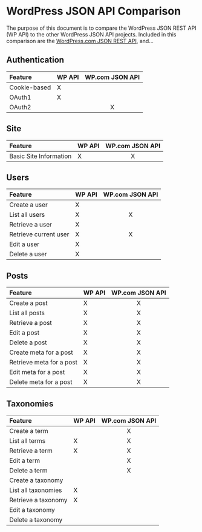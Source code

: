 # WordPress JSON API Comparison

The purpose of this document is to compare the WordPress JSON REST API (WP
API) to the other WordPress JSON API projects.  Included in this comparison
are the [WordPress.com JSON REST API](http://developer.wordpress.com/docs/api/),
and...

## Authentication

| Feature                  | WP API | WP.com JSON API  |
|:-------------------------|:-------|:----------------:|
| Cookie-based             | X      |                  |
| OAuth1                   | X      |                  |
| OAuth2                   |        | X                |

## Site

| Feature                  | WP API | WP.com JSON API |
|:-------------------------|:-------|:---------------:|
| Basic Site Information   | X      | X               |


## Users

| Feature                  | WP API  | WP.com JSON API |
|:-------------------------|:--------|:---------------:|
| Create a user            | X       |                 |
| List all users           | X       | X               |
| Retrieve a user          | X       |                 |
| Retrieve current user    | X       | X               |
| Edit a user              | X       |                 |
| Delete a user            | X       |                 |

## Posts

| Feature                  | WP API | WP.com JSON API |
|:-------------------------|:-------|:---------------:|
| Create a post            | X      | X               |
| List all posts           | X      | X               |
| Retrieve a post          | X      | X               |
| Edit a post              | X      | X               |
| Delete a post            | X      | X               |
| Create meta for a post   | X      | X               |
| Retrieve meta for a post | X      | X               |
| Edit meta for a post     | X      | X               |
| Delete meta for a post   | X      | X               |

## Taxonomies

| Feature                  | WP API | WP.com JSON API |
|:-------------------------|:-------|:---------------:|
| Create a term            |        | X               |
| List all terms           | X      | X               |
| Retrieve a term          | X      | X               |
| Edit a term              |        | X               |
| Delete a term            |        | X               |
| Create a taxonomy        |        |                 |
| List all taxonomies      | X      |                 |
| Retrieve a taxonomy      | X      |                 |
| Edit a taxonomy          |        |                 |
| Delete a taxonomy        |        |                 |
